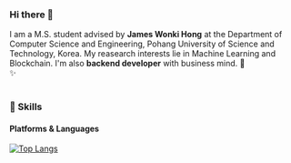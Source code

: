 ### Hi there 👋


<p>
  I am a M.S. student advised by <b>James Wonki Hong</b> at the Department of Computer Science and Engineering, Pohang University of Science and Technology, Korea.
  My reasearch interests lie in Machine Learning and Blockchain. I'm also <b>backend developer</b> with business mind. 🚀<br/>✨ <br/><br/>
</p>

### 💪 Skills
#### Platforms & Languages

[![Top Langs](https://github-readme-stats.vercel.app/api/top-langs/?username=jjliewie&layout=compact)](https://github.com/JSHan94/JSHan94)
